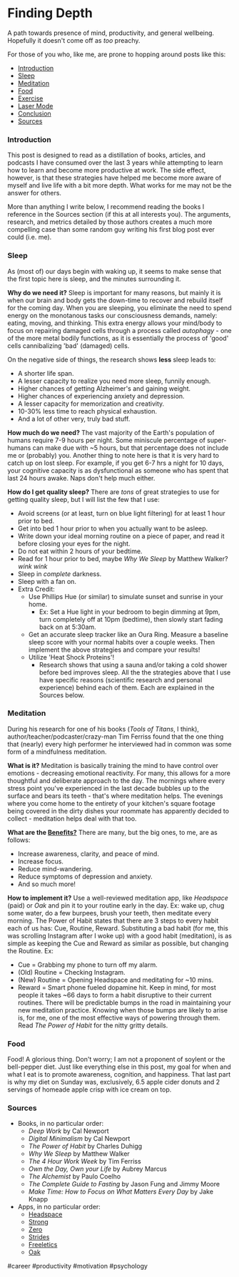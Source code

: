 # Finding Depth

A path towards presence of mind, productivity, and general wellbeing. Hopefully it doesn't come off as _too_ preachy.

For those of you who, like me, are prone to hopping around posts like this:
  * [Introduction](#introduction)
  * [Sleep](#sleep)
  * [Meditation](#meditation)
  * [Food](#food)
  * [Exercise](#exercise)
  * [Laser Mode](#laser-mode)
  * [Conclusion](#conclusion)
  * [Sources](#sources)

### Introduction <a name="introduction"></a>
This post is designed to read as a distillation of books, articles, and podcasts I have consumed over the last 3 years while attempting to learn how to learn and become more productive at work. The side effect, however, is that these strategies have helped me become more aware of myself and live life with a bit more depth. What works for me may not be the answer for others.

More than anything I write below, I recommend reading the books I reference in the Sources section (if this at all interests you). The arguments, research, and metrics detailed by those authors creates a much more compelling case than some random guy writing his first blog post ever could (i.e. me).

### Sleep <a name="sleep"></a>
As (most of) our days begin with waking up, it seems to make sense that the first topic here is sleep, and the minutes surrounding it.

**Why do we need it?**
Sleep is important for many reasons, but mainly it is when our brain and body gets the down-time to recover and rebuild itself for the coming day. When you are sleeping, you eliminate the need to spend energy on the monotanous tasks our consciousness demands, namely: eating, moving, and thinking. This extra energy allows your mind/body to focus on repairing damaged cells through a process called _autophagy_ - one of the more metal bodily functions, as it is essentially the process of 'good' cells cannibalizing 'bad' (damaged) cells.

On the negative side of things, the research shows **less** sleep leads to:
  * A shorter life span.
  * A lesser capacity to realize you need more sleep, funnily enough.
  * Higher chances of getting Alzheimer's and gaining weight.
  * Higher chances of experiencing anxiety and depression.
  * A lesser capacity for memorization and creativity.
  * 10-30% less time to reach physical exhaustion.
  * And a lot of other very, truly bad stuff.

**How much do we need?**
The vast majority of the Earth's population of humans require 7-9 hours per night. Some miniscule percentage of super-humans can make due with ~5 hours, but that percentage does not include me or (probably) you. Another thing to note here is that it is very hard to catch up on lost sleep. For example, if you get 6-7 hrs a night for 10 days, your cognitive capacity is as dysfunctional as someone who has spent that last 24 hours awake. Naps don't help much either.

**How do I get quality sleep?**
There are _tons_ of great strategies to use for getting quality sleep, but I will list the few that I use:
  * Avoid screens (or at least, turn on blue light filtering) for at least 1 hour prior to bed.
  * Get into bed 1 hour prior to when you actually want to be asleep.
  * Write down your ideal morning routine on a piece of paper, and read it before closing your eyes for the night.
  * Do not eat within 2 hours of your bedtime.
  * Read for 1 hour prior to bed, maybe _Why We Sleep_ by Matthew Walker? _wink wink_
  * Sleep in _complete_ darkness.
  * Sleep with a fan on.
  * Extra Credit:
    * Use Phillips Hue (or similar) to simulate sunset and sunrise in your home.
      * Ex: Set a Hue light in your bedroom to begin dimming at 9pm, turn completely off at 10pm (bedtime), then slowly start fading back on at 5:30am.
    * Get an accurate sleep tracker like an Oura Ring. Measure a baseline sleep score with your normal habits over a couple weeks. Then implement the above strategies and compare your results!
    * Utilize 'Heat Shock Proteins'!
      * Research shows that using a sauna and/or taking a cold shower before bed improves sleep.
All the the strategies above that I use have specific reasons (scientific research and personal experience) behind each of them. Each are explained in the Sources below.

### Meditation <a name="meditation"></a>
During his research for one of his books (_Tools of Titans_, I think), author/teacher/podcaster/crazy-man Tim Ferriss found that the one thing that (nearly) every high performer he interviewed had in common was some form of a mindfulness meditation.

**What is it?**
Meditation is basically training the mind to have control over emotions - decreasing emotional reactivity. For many, this allows for a more thoughtful and deliberate approach to the day. The mornings where every stress point you've experienced in the last decade bubbles up to the surface and bears its teeth - that's where meditation helps. The evenings where you come home to the entirety of your kitchen's square footage being covered in the dirty dishes your roommate has apparently decided to collect - meditation helps deal with that too.

**What are the [Benefits?](https://www.headspace.com/meditation/benefits)**
There are many, but the big ones, to me, are as follows:
  * Increase awareness, clarity, and peace of mind.
  * Increase focus.
  * Reduce mind-wandering.
  * Reduce symptoms of depression and anxiety.
  * And so much more!

**How to implement it?**
Use a well-reviewed meditation app, like _Headspace_ (paid) or _Oak_ and pin it to your routine early in the day. Ex: wake up, chug some water, do a few burpees, brush your teeth, then meditate every morning. The Power of Habit states that there are 3 steps to every habit each of us has: Cue, Routine, Reward. Substituting a bad habit (for me, this was scrolling Instagram after I woke up) with a good habit (meditation), is as simple as keeping the Cue and Reward as similar as possible, but changing the Routine.
Ex:
  * Cue = Grabbing my phone to turn off my alarm.
  * (Old) Routine = Checking Instagram.
  * (New) Routine = Opening Headspace and meditating for ~10 mins.
  * Reward = Smart phone fueled dopamine hit.
Keep in mind, for most people it takes ~66 days to form a habit disruptive to their current routines. There will be predictable bumps in the road in maintaining your new meditation practice. Knowing when those bumps are likely to arise is, for me, one of the most effective ways of powering through them. Read _The Power of Habit_ for the nitty gritty details.

### Food <a name="food"></a>
Food! A glorious thing. Don't worry; I am not a proponent of soylent or the bell-pepper diet. Just like everything else in this post, my goal for when and what I eat is to promote awareness, cognition, and happiness. That last part is why my diet on Sunday was, exclusively, 6.5 apple cider donuts and 2 servings of homeade apple crisp with ice cream on top.



### Sources <a name="sources"></a>
* Books, in no particular order:
  * _Deep Work_ by Cal Newport
  * _Digital Minimalism_ by Cal Newport
  * _The Power of Habit_ by Charles Duhigg
  * _Why We Sleep_ by Matthew Walker
  * _The 4 Hour Work Week_ by Tim Ferriss
  * _Own the Day, Own your Life_ by Aubrey Marcus
  * _The Alchemist_ by Paulo Coelho
  * _The Complete Guide to Fasting_ by Jason Fung and Jimmy Moore
  * _Make Time: How to Focus on What Matters Every Day_ by Jake Knapp
* Apps, in no particular order:
  * [Headspace](https://www.headspace.com/headspace-meditation-app)
  * [Strong](https://www.strong.app/)
  * [Zero](https://zerofasting.com/)
  * [Strides](https://www.stridesapp.com/)
  * [Freeletics](https://www.freeletics.com/en/)
  * [Oak](https://www.oakmeditation.com/)


#career #productivity #motivation #psychology
